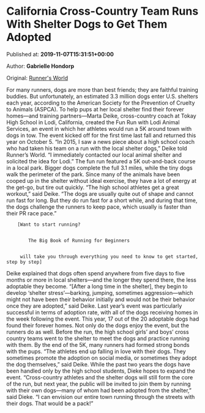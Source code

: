 
# California Cross-Country Team Runs With Shelter Dogs to Get Them Adopted

Published at: **2019-11-07T15:31:51+00:00**

Author: **Gabrielle Hondorp**

Original: [Runner&#39;s World](https://www.runnersworld.com/news/a29623520/shelter-dog-fun-run-adoption/)

For many runners, dogs are more than best friends; they are faithful training buddies. But unfortunately, an estimated 3.3 million dogs enter U.S. shelters each year, according to the American Society for the Prevention of Cruelty to Animals (ASPCA).
To help pups at her local shelter find their forever homes—and training partners—Marta Deike, cross-country coach at Tokay High School in Lodi, California, created the Fun Run with Lodi Animal Services, an event in which her athletes would run a 5K around town with dogs in tow. The event kicked off for the first time last fall and returned this year on October 5.
“In 2015, I saw a news piece about a high school coach who had taken his team on a run with the local shelter dogs,” Deike told Runner’s World. “I immediately contacted our local animal shelter and solicited the idea for Lodi.”
The fun run featured a 5K out-and-back course in a local park. Bigger dogs complete the full 3.1 miles, while the tiny dogs walk the perimeter of the park. Since many of the animals have been cooped up in the shelter without ideal exercise, they have a lot of energy at the get-go, but tire out quickly.
“The high school athletes get a great workout,” said Deike. “The dogs are usually quite out of shape and cannot run fast for long. But they do run fast for a short while, and during that time, the dogs challenge the runners to keep pace, which usually is faster than their PR race pace.”

        [Want to start running? 
        
          
            The Big Book of Running for Beginners
          
        
         will take you through everything you need to know to get started, step by step]
      
Deike explained that dogs often spend anywhere from five days to five months or more in local shelters—and the longer they spend there, the less adoptable they become.
“[After a long time in the shelter], they begin to develop ‘shelter stress’—barking, jumping, sometimes aggression—which might not have been their behavior initially and would not be their behavior once they are adopted,” said Deike.
Last year’s event was particularly successful in terms of adoption rate, with all of the dogs receiving homes in the week following the event. This year, 17 out of the 20 adoptable dogs had found their forever homes.
Not only do the dogs enjoy the event, but the runners do as well. Before the run, the high school girls’ and boys’ cross country teams went to the shelter to meet the dogs and practice running with them. By the end of the 5K, many runners had formed strong bonds with the pups.
“The athletes end up falling in love with their dogs. They sometimes promote the adoption on social media, or sometimes they adopt the dog themselves,” said Deike.
While the past two years the dogs have been handled only by the high school students, Dieke hopes to expand the event.
“Cross-country athletes and the shelter dogs will still form the core of the run, but next year, the public will be invited to join them by running with their own dogs—many of whom had been adopted from the shelter,” said Dieke. “I can envision our entire town running through the streets with their dogs. That would be a pack!”
